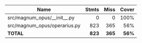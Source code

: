 | Name                             |    Stmts |     Miss |   Cover |
|--------------------------------- | -------: | -------: | ------: |
| src/magnum\_opus/\_\_init\_\_.py |        0 |        0 |    100% |
| src/magnum\_opus/operarius.py    |      823 |      365 |     56% |
|                        **TOTAL** |  **823** |  **365** | **56%** |
